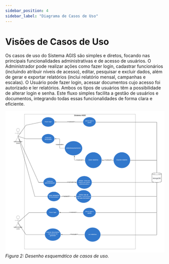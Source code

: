 ```yaml
---
sidebar_position: 4
sidebar_label: "Diagrama de Casos de Uso"
---
```


# Visões de Casos de Uso

Os casos de uso do Sistema AGIS são simples e diretos, focando nas principais funcionalidades administrativas e de acesso de usuários. O Administrador pode realizar ações como fazer login, cadastrar funcionários (incluindo atribuir níveis de acesso), editar, pesquisar e excluir dados, além de gerar e exportar relatórios (inclui relatório mensal, campanhas e escalas). O Usuário pode fazer login, acessar documentos cujo acesso foi autorizado e ler relatórios. Ambos os tipos de usuários têm a possibilidade de alterar login e senha. Este fluxo simples facilita a gestão de usuários e documentos, integrando todas essas funcionalidades de forma clara e eficiente.

![Representação do diagrama de Casos de uso.](../../static/img/CasosdeUso.png)
*Figura 2: Desenho esquemático de casos de uso.*